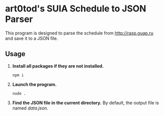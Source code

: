 # art0tod's SUIA Schedule to JSON Parser

This program is designed to parse the schedule from http://rasp.guap.ru and save it to a JSON file.
 
## Usage
1. **Install all packages if they are not installed.**
    ```
    npm i
    ```
2. **Launch the program.**
    ```
    node .
    ```
3. **Find the JSON file in the current directory.**
   By default, the output file is named *data.json*.
